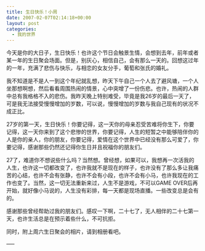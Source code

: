 ```yaml
---
title: 生日快乐！小周
date: 2007-02-07T02:14:18+00:00
layout: post
categories:
  - 我的世界
---
```

今天是你的大日子，生日快乐！也许这个节日会触景生情，会想到去年，前年或者某一年的生日聚会场面。但是，别灰心，相信自己，会有那么一天的。回想这过年的一年，充满了悲伤与快乐，与相恋的女友分手，葡萄和张氏的婚礼。

我不知道是不是人一到这个年纪就乱想，昨天下午自己一个人去了避风塘，一个人坐那想啊想，然后看看周围热闹的情景，心中突增了一份伤悲。也许，热闹的人群中总有我格格不入的悲伤。我昨天晚上特别难受，毕竟是我26岁的最后一天了，可是我无法接受慢慢增加的岁数，可以说，慢慢增加的岁数与我自己现有的状况不成正比。

27岁的第一天，生日快乐！你要记得，这一天你的母亲忍受苦难将你生下，你要记得，这一天你来到了这个悲惨的世界，你要记得，人生的短暂之中能够陪伴你的人是你的亲人，你的朋友，你要记得，爱情在这个世界中已经没有那么可爱了，你要记得，感谢那些仍然还记得你生日并且祝福你的朋友们。
<!--more-->
27了，难道你不想说些什么吗？当然想。曾经想，如果可以，我想再一次活我的人生，也许这一切都改变了，也许我就不是现在的样子，也许没有了那么多让我痛苦的心结，也许不会有张静，也许不会有小段，也许不会有小马，也许我现在的工作也变了。当然，这一切无法重新来过，人生不是游戏，不可以GAME OVER后再开始，就好像小马说的，人生没有彩排，每一天都是现场直播。一些改变总是会有的。

感谢那些曾经帮助过我的朋友们。感叹一下啊，二十七了，无人相伴的二十七第一天，也许生活总是在预示着些什么，不可抗拒。

同时，附上周六生日聚会的相片，请到相册看吧。

—–